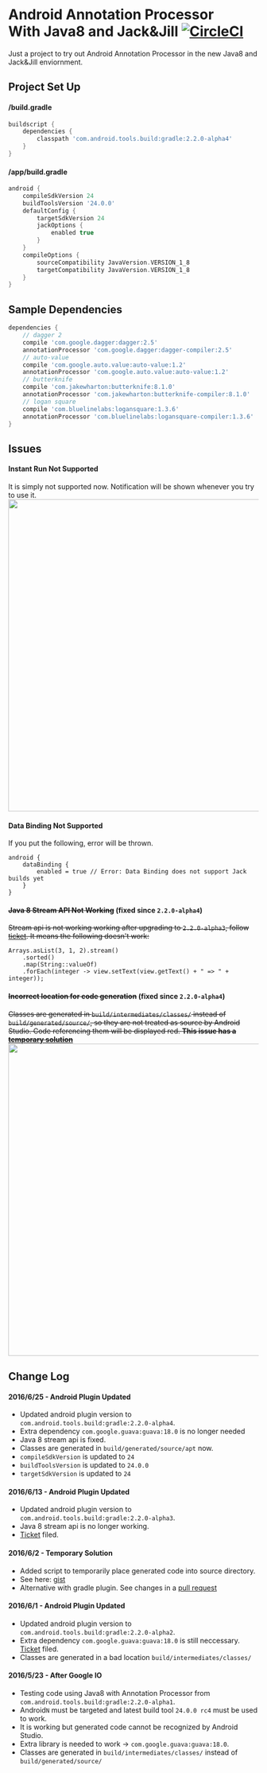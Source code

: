 # Android Annotation Processor<br/>With Java8 and Jack&Jill [![CircleCI](https://circleci.com/gh/nickwph/annotation-processor-with-java8-jack-and-jill-android.svg?style=svg)](https://circleci.com/gh/nickwph/annotation-processor-with-java8-jack-and-jill-android)

Just a project to try out Android Annotation Processor in the new Java8 and Jack&Jill enviornment.

## Project Set Up

#### /build.gradle
```groovy
buildscript {
    dependencies {
        classpath 'com.android.tools.build:gradle:2.2.0-alpha4'
    }
}
```

#### /app/build.gradle
```groovy
android {
    compileSdkVersion 24
    buildToolsVersion '24.0.0'
    defaultConfig {
        targetSdkVersion 24
        jackOptions {
            enabled true
        }
    }
    compileOptions {
        sourceCompatibility JavaVersion.VERSION_1_8
        targetCompatibility JavaVersion.VERSION_1_8
    }
}
```

## Sample Dependencies
```groovy
dependencies {
    // dagger 2
    compile 'com.google.dagger:dagger:2.5'
    annotationProcessor 'com.google.dagger:dagger-compiler:2.5'
    // auto-value
    compile 'com.google.auto.value:auto-value:1.2'
    annotationProcessor 'com.google.auto.value:auto-value:1.2'
    // butterknife
    compile 'com.jakewharton:butterknife:8.1.0'
    annotationProcessor 'com.jakewharton:butterknife-compiler:8.1.0'
    // logan square
    compile 'com.bluelinelabs:logansquare:1.3.6'
    annotationProcessor 'com.bluelinelabs:logansquare-compiler:1.3.6'
}
```

## Issues

#### Instant Run Not Supported
It is simply not supported now. Notification will be shown whenever you try to use it.
<img width="628" src="https://cloud.githubusercontent.com/assets/623060/16383564/9d0fae00-3c53-11e6-977d-90b5d0c7b9a1.png">

#### Data Binding Not Supported
If you put the following, error will be thrown.
```
android {
    dataBinding {
        enabled = true // Error: Data Binding does not support Jack builds yet
    }
}
```

#### ~~Java 8 Stream API Not Working~~ (fixed since `2.2.0-alpha4`)
~~Stream api is not working working after upgrading to `2.2.0-alpha3`, follow [ticket](https://code.google.com/p/android/issues/detail?id=212925). It means the following doesn't work:~~
```
Arrays.asList(3, 1, 2).stream()
    .sorted()
    .map(String::valueOf)
    .forEach(integer -> view.setText(view.getText() + " => " + integer));
```

#### ~~Incorrect location for code generation~~ (fixed since `2.2.0-alpha4`)
~~Classes are generated in `build/intermediates/classes/` instead of `build/generated/source/`, so they are not treated as source by Android Studio. Code referencing them will be displayed red. **This issue has a [temporary solution](https://gist.github.com/nickwph/fac980fd6cf4ef9415d5a35477646024)**~~
<img width="628" src="https://cloud.githubusercontent.com/assets/623060/15487134/bdffbebc-2118-11e6-9416-2cbe49dff288.png">

## Change Log

#### 2016/6/25 - Android Plugin Updated

- Updated android plugin version to `com.android.tools.build:gradle:2.2.0-alpha4`.
- Extra dependency `com.google.guava:guava:18.0` is no longer needed
- Java 8 stream api is fixed.
- Classes are generated in `build/generated/source/apt` now.
- `compileSdkVersion` is updated to `24`
- `buildToolsVersion` is updated to `24.0.0`
- `targetSdkVersion` is updated to `24`

#### 2016/6/13 - Android Plugin Updated

- Updated android plugin version to `com.android.tools.build:gradle:2.2.0-alpha3`.
- Java 8 stream api is no longer working.
- [Ticket](https://code.google.com/p/android/issues/detail?id=212925) filed.

#### 2016/6/2 - Temporary Solution
- Added script to temporarily place generated code into source directory.
- See here: [gist](https://gist.github.com/nickwph/fac980fd6cf4ef9415d5a35477646024)
- Alternative with gradle plugin. See changes in a [pull request](https://github.com/nickwph/annotation-processor-with-java8-jack-and-jill-android/pull/3)

#### 2016/6/1 - Android Plugin Updated

- Updated android plugin version to `com.android.tools.build:gradle:2.2.0-alpha2`.
- Extra dependency `com.google.guava:guava:18.0` is still neccessary. [Ticket](https://code.google.com/p/android/issues/detail?id=211890) filed.
- Classes are generated in a bad location `build/intermediates/classes/`

#### 2016/5/23 - After Google IO

- Testing code using Java8 with Annotation Processor from `com.android.tools.build:gradle:2.2.0-alpha1`.
- Android`N` must be targeted and latest build tool `24.0.0 rc4` must be used to work.
- It is working but generated code cannot be recognized by Android Studio.
- Extra library is needed to work -> `com.google.guava:guava:18.0`.
- Classes are generated in `build/intermediates/classes/` instead of `build/generated/source/`

